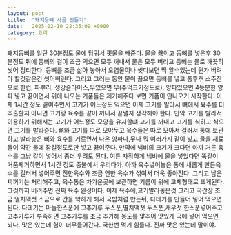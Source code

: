 ```yaml
---
layout: post
title:  "돼지등뼈 사골 만들기"
date:   2025-02-10 22:35:09 +0900
category: 요리
---
```

돼지등뼈를 일단 30분정도 물에 담궈서 핏물을 빼준다.물을 끓이고 등뼈를 넣은후 30분정도 뒤에 등뼈의 겉이 조금 익으면 모두 꺼내서 물은 모두 버리고 등뼈는 물로 깨끗히 씻어 정리한다.등뼈를 조금 삶아 놓아서 오염물이나 씻다보면 딱 알수있는데 뭔가 버려야 할것같은건 씻어버린다.그리고 그러는 동안 물이 끓으면 등뼈를 넣고 통후추 소주잔으로 한컵, 파뿌리, 생강슬라이스,무있으면 무(주먹크기정도로), 양파있으면 4등분한 양파 넣고 끓이면서 위에 나오는 거품들은 제거해주다 보면 거품이 안나오기 시작한다.이제 1시간 정도 끓여주면서 고기가 어느정도 익으면 이제 고기를 발라서 뼈에서 육수를 더 추출할지 아니면 고기랑 육수를 같이 꺼내서 끝낼지 생각해야 한다.만약 고기를 발라서 이용하기 위해서는 고기가 어느정도 모양을 유지할떄 고기를 꺼내고 고기를 식히고 식으면 고기를 발라준다. 뼈와 고기를 따로 모야두고 육수들은 따로 모아서 걸러서 통에 보관하고 발라놓은 뼈와 육수를 거르면서 나온 양파나,무나 뭐 여러가지 같이 넣고 물을 재료들이 약간 물에 잠길정도로만 넣고 끓여준다. 만약에 냄비의 크기가 크다면 아까 거른 육수를 그냥 같이 넣어서 좀더 우려도 된다. 여튼 자작하게 냄비에 물을 넣었다면 똑같이 거품제거하면서 1시간 정도 중불에서 우리다가. 아까 육수넣어놓은 통에 새롭게 만든육수를 걸러서 넣어주면 진한육수와 조금 연한 육수가 섞여서 더욱 좋아진다. 그리고 남은 찌꺼기는 처리해주고, 육수통은 차가운곳에 보관하면 기름이 위에 고체형태로 뜨게된다. 그것까지 버려주면 진짜 육수 완성이다.이제 육수에,고기발라놓은것 그리고 국간장 조금 멸치액젓 소금으로 간을 약하게 해서 국밥처럼 만든뒤, 다데기를 만들어 넣어 먹으면 된다.다데기는 마늘한스푼에 고추가루 두스푼,멸치액젓 두스푼,새우젓 한스푼넣어주고 고추가루가 부족하면 고추가루를 조금 추가해 농도를 맟추어 맛있게 국에 넣어 먹으면 되다. 맛은 있는데 힘이 너무들어간다. 국한번 먹기 힘들다. 진짜 맛은 있는데 말이야.